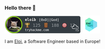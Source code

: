 ### Hello there 👋

[![badge](./images/eloib.png)](https://tryhackme.com/p/eloib)
[![badge](./images/eloilogo.png)](https://eloibarti.com)

I am [Eloi](https://stackoverflow.com/users/6643659/eloib), a Software Engineer based in Europe!
